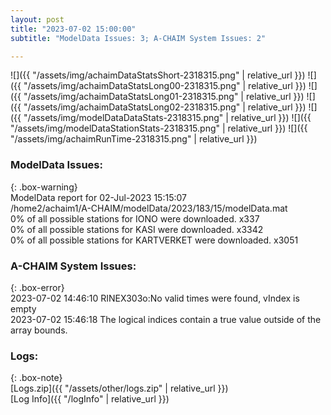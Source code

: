 ```yaml
---
layout: post
title: "2023-07-02 15:00:00"
subtitle: "ModelData Issues: 3; A-CHAIM System Issues: 2"

---
```


![]({{ "/assets/img/achaimDataStatsShort-2318315.png" | relative_url }})
![]({{ "/assets/img/achaimDataStatsLong00-2318315.png" | relative_url }})
![]({{ "/assets/img/achaimDataStatsLong01-2318315.png" | relative_url }})
![]({{ "/assets/img/achaimDataStatsLong02-2318315.png" | relative_url }})
![]({{ "/assets/img/modelDataDataStats-2318315.png" | relative_url }})
![]({{ "/assets/img/modelDataStationStats-2318315.png" | relative_url }})
![]({{ "/assets/img/achaimRunTime-2318315.png" | relative_url }})


### ModelData Issues:  
  
{: .box-warning}  
 ModelData report for 02-Jul-2023 15:15:07   
 /home2/achaim1/A-CHAIM/modelData/2023/183/15/modelData.mat   
 0% of all possible stations for IONO were downloaded. x337   
 0% of all possible stations for KASI were downloaded. x3342   
 0% of all possible stations for KARTVERKET were downloaded. x3051   
  
### A-CHAIM System Issues:  
  
{: .box-error}  
2023-07-02 14:46:10 RINEX303o:No valid times were found, vIndex is empty  
2023-07-02 15:46:18 The logical indices contain a true value outside of the array bounds.  

### Logs:  
  
{: .box-note}  
[Logs.zip]({{ "/assets/other/logs.zip" | relative_url }})  
[Log Info]({{ "/logInfo" | relative_url }})  
